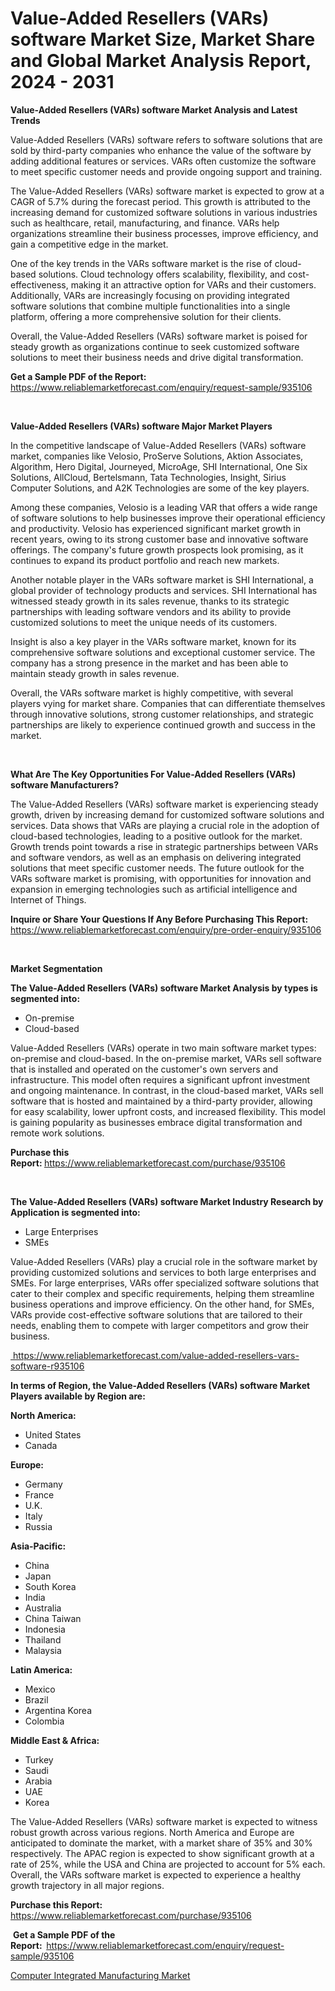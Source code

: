 <p><h1>Value-Added Resellers (VARs) software Market Size, Market Share and Global Market Analysis Report, 2024 - 2031</h1></p><p><strong>Value-Added Resellers (VARs) software Market Analysis and Latest Trends</strong></p>
<p><p>Value-Added Resellers (VARs) software refers to software solutions that are sold by third-party companies who enhance the value of the software by adding additional features or services. VARs often customize the software to meet specific customer needs and provide ongoing support and training.</p><p>The Value-Added Resellers (VARs) software market is expected to grow at a CAGR of 5.7% during the forecast period. This growth is attributed to the increasing demand for customized software solutions in various industries such as healthcare, retail, manufacturing, and finance. VARs help organizations streamline their business processes, improve efficiency, and gain a competitive edge in the market.</p><p>One of the key trends in the VARs software market is the rise of cloud-based solutions. Cloud technology offers scalability, flexibility, and cost-effectiveness, making it an attractive option for VARs and their customers. Additionally, VARs are increasingly focusing on providing integrated software solutions that combine multiple functionalities into a single platform, offering a more comprehensive solution for their clients.</p><p>Overall, the Value-Added Resellers (VARs) software market is poised for steady growth as organizations continue to seek customized software solutions to meet their business needs and drive digital transformation.</p></p>
<p><strong>Get a Sample PDF of the Report:&nbsp;</strong> <a href="https://www.reliablemarketforecast.com/enquiry/request-sample/935106">https://www.reliablemarketforecast.com/enquiry/request-sample/935106</a></p>
<p>&nbsp;</p>
<p><strong>Value-Added Resellers (VARs) software Major Market Players</strong></p>
<p><p>In the competitive landscape of Value-Added Resellers (VARs) software market, companies like Velosio, ProServe Solutions, Aktion Associates, Algorithm, Hero Digital, Journeyed, MicroAge, SHI International, One Six Solutions, AllCloud, Bertelsmann, Tata Technologies, Insight, Sirius Computer Solutions, and A2K Technologies are some of the key players.</p><p>Among these companies, Velosio is a leading VAR that offers a wide range of software solutions to help businesses improve their operational efficiency and productivity. Velosio has experienced significant market growth in recent years, owing to its strong customer base and innovative software offerings. The company's future growth prospects look promising, as it continues to expand its product portfolio and reach new markets.</p><p>Another notable player in the VARs software market is SHI International, a global provider of technology products and services. SHI International has witnessed steady growth in its sales revenue, thanks to its strategic partnerships with leading software vendors and its ability to provide customized solutions to meet the unique needs of its customers.</p><p>Insight is also a key player in the VARs software market, known for its comprehensive software solutions and exceptional customer service. The company has a strong presence in the market and has been able to maintain steady growth in sales revenue.</p><p>Overall, the VARs software market is highly competitive, with several players vying for market share. Companies that can differentiate themselves through innovative solutions, strong customer relationships, and strategic partnerships are likely to experience continued growth and success in the market.</p></p>
<p>&nbsp;</p>
<p><strong>What Are The Key Opportunities For Value-Added Resellers (VARs) software Manufacturers?</strong></p>
<p><p>The Value-Added Resellers (VARs) software market is experiencing steady growth, driven by increasing demand for customized software solutions and services. Data shows that VARs are playing a crucial role in the adoption of cloud-based technologies, leading to a positive outlook for the market. Growth trends point towards a rise in strategic partnerships between VARs and software vendors, as well as an emphasis on delivering integrated solutions that meet specific customer needs. The future outlook for the VARs software market is promising, with opportunities for innovation and expansion in emerging technologies such as artificial intelligence and Internet of Things.</p></p>
<p><strong>Inquire or Share Your Questions If Any Before Purchasing This Report:</strong> <a href="https://www.reliablemarketforecast.com/enquiry/pre-order-enquiry/935106">https://www.reliablemarketforecast.com/enquiry/pre-order-enquiry/935106</a></p>
<p>&nbsp;</p>
<p><strong>Market Segmentation</strong></p>
<p><strong>The Value-Added Resellers (VARs) software Market Analysis by types is segmented into:</strong></p>
<p><ul><li>On-premise</li><li>Cloud-based</li></ul></p>
<p><p>Value-Added Resellers (VARs) operate in two main software market types: on-premise and cloud-based. In the on-premise market, VARs sell software that is installed and operated on the customer's own servers and infrastructure. This model often requires a significant upfront investment and ongoing maintenance. In contrast, in the cloud-based market, VARs sell software that is hosted and maintained by a third-party provider, allowing for easy scalability, lower upfront costs, and increased flexibility. This model is gaining popularity as businesses embrace digital transformation and remote work solutions.</p></p>
<p><strong>Purchase this Report:&nbsp;</strong><a href="https://www.reliablemarketforecast.com/purchase/935106">https://www.reliablemarketforecast.com/purchase/935106</a></p>
<p>&nbsp;</p>
<p><strong>The Value-Added Resellers (VARs) software Market Industry Research by Application is segmented into:</strong></p>
<p><ul><li>Large Enterprises</li><li>SMEs</li></ul></p>
<p><p>Value-Added Resellers (VARs) play a crucial role in the software market by providing customized solutions and services to both large enterprises and SMEs. For large enterprises, VARs offer specialized software solutions that cater to their complex and specific requirements, helping them streamline business operations and improve efficiency. On the other hand, for SMEs, VARs provide cost-effective software solutions that are tailored to their needs, enabling them to compete with larger competitors and grow their business.</p></p>
<p><a href="https://www.reliablemarketforecast.com/value-added-resellers-vars-software-r935106">&nbsp;https://www.reliablemarketforecast.com/value-added-resellers-vars-software-r935106</a></p>
<p><strong>In terms of Region, the Value-Added Resellers (VARs) software Market Players available by Region are:</strong></p>
<p>
    <p> <strong> North America: </strong>
        <ul>
            <li>United States</li>
            <li>Canada</li>
        </ul>
        </p> 
    <p> <strong> Europe: </strong>
        <ul>
            <li>Germany</li>
            <li>France</li>
            <li>U.K.</li>
            <li>Italy</li>
            <li>Russia</li>
        </ul>
        </p> 
    <p> <strong> Asia-Pacific: </strong>
        <ul>
            <li>China</li>
            <li>Japan</li>
            <li>South Korea</li>
            <li>India</li>
            <li>Australia</li>
            <li>China Taiwan</li>
            <li>Indonesia</li>
            <li>Thailand</li>
            <li>Malaysia</li>
        </ul>
        </p> 
    <p> <strong> Latin America: </strong>
        <ul>
            <li>Mexico</li>
            <li>Brazil</li>
            <li>Argentina Korea</li>
            <li>Colombia</li>
        </ul>
        </p> 
    <p> <strong> Middle East & Africa: </strong>
        <ul>
            <li>Turkey</li>
            <li>Saudi</li>
            <li>Arabia</li>
            <li>UAE</li>
            <li>Korea</li>
        </ul>
    </p>
    </p>
<p><p>The Value-Added Resellers (VARs) software market is expected to witness robust growth across various regions. North America and Europe are anticipated to dominate the market, with a market share of 35% and 30% respectively. The APAC region is expected to show significant growth at a rate of 25%, while the USA and China are projected to account for 5% each. Overall, the VARs software market is expected to experience a healthy growth trajectory in all major regions.</p></p>
<p><strong>Purchase this Report: </strong><a href="https://www.reliablemarketforecast.com/purchase/935106">https://www.reliablemarketforecast.com/purchase/935106</a></p>
<p>&nbsp;<strong>Get a Sample PDF of the Report:&nbsp;&nbsp;</strong><a href="https://www.reliablemarketforecast.com/enquiry/request-sample/935106">https://www.reliablemarketforecast.com/enquiry/request-sample/935106</a></p>
<p><strong></strong></p>
<p><p><a href="https://github.com/hskmn/Market-Research-Report-List-1/blob/main/computer-integrated-manufacturing-market.md">Computer Integrated Manufacturing Market</a></p></p>